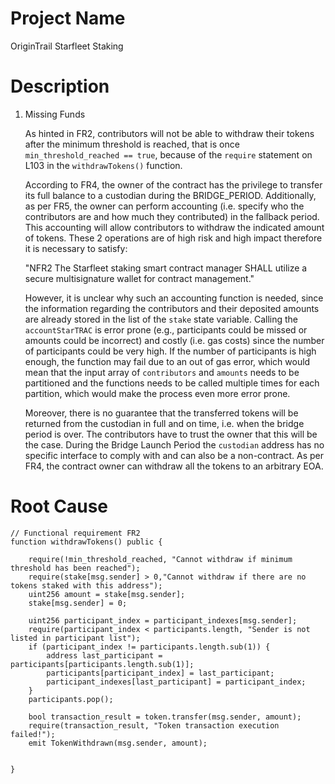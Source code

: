 # Project Name
OriginTrail Starfleet Staking

# Description
1. Missing Funds
    
    As hinted in FR2, contributors will not be able to withdraw their tokens after the minimum threshold is reached, that is once `min_threshold_reached == true`, because of the `require` statement on L103 in the `withdrawTokens()` function.
    
    According to FR4, the owner of the contract has the privilege to transfer its full balance to a custodian during the BRIDGE_PERIOD. Additionally, as per FR5, the owner can perform accounting (i.e. specify who the contributors are and how much they contributed) in the fallback period. This accounting will allow contributors to withdraw the indicated amount of tokens. These 2 operations are of high risk and high impact therefore it is necessary to satisfy:
    
    "NFR2 The Starfleet staking smart contract manager SHALL utilize a secure multisignature wallet for contract management."
    
    However, it is unclear why such an accounting function is needed, since the information regarding the contributors and their deposited amounts are already stored in the list of the `stake` state variable. Calling the `accountStarTRAC` is error prone (e.g., participants could be missed or amounts could be incorrect) and costly (i.e. gas costs) since the number of participants could be very high. If the number of participants is high enough, the function may fail due to an out of gas error, which would mean that the input array of `contributors` and `amounts` needs to be partitioned and the functions needs to be called multiple times for each partition, which would make the process even more error prone.
    
    Moreover, there is no guarantee that the transferred tokens will be returned from the custodian in full and on time, i.e. when the bridge period is over. The contributors have to trust the owner that this will be the case. During the Bridge Launch Period the `custodian` address has no specific interface to comply with and can also be a non-contract. As per FR4, the contract owner can
    withdraw all the tokens to an arbitrary EOA.

# Root Cause
```solidity
// Functional requirement FR2
function withdrawTokens() public {

    require(!min_threshold_reached, "Cannot withdraw if minimum threshold has been reached");
    require(stake[msg.sender] > 0,"Cannot withdraw if there are no tokens staked with this address");
    uint256 amount = stake[msg.sender];
    stake[msg.sender] = 0;

    uint256 participant_index = participant_indexes[msg.sender];
    require(participant_index < participants.length, "Sender is not listed in participant list");
    if (participant_index != participants.length.sub(1)) {
        address last_participant = participants[participants.length.sub(1)];
        participants[participant_index] = last_participant;
        participant_indexes[last_participant] = participant_index;
    }
    participants.pop();

    bool transaction_result = token.transfer(msg.sender, amount);
    require(transaction_result, "Token transaction execution failed!");
    emit TokenWithdrawn(msg.sender, amount);


}